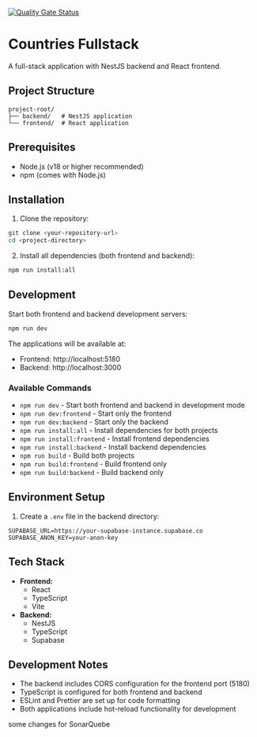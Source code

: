 [![Quality Gate Status](https://sonarcloud.io/api/project_badges/measure?project=JonathanGian_Countries-FullStack&metric=alert_status)](https://sonarcloud.io/summary/new_code?id=JonathanGian_Countries-FullStack)

# Countries Fullstack

A full-stack application with NestJS backend and React frontend.

## Project Structure

```shell
project-root/
├── backend/   # NestJS application
└── frontend/  # React application
```

## Prerequisites

- Node.js (v18 or higher recommended)
- npm (comes with Node.js)

## Installation

1. Clone the repository:

```bash
git clone <your-repository-url>
cd <project-directory>
```

2. Install all dependencies (both frontend and backend):

```bash
npm run install:all
```

## Development

Start both frontend and backend development servers:

```bash
npm run dev
```

The applications will be available at:

- Frontend: http://localhost:5180
- Backend: http://localhost:3000

### Available Commands

- `npm run dev` - Start both frontend and backend in development mode
- `npm run dev:frontend` - Start only the frontend
- `npm run dev:backend` - Start only the backend
- `npm run install:all` - Install dependencies for both projects
- `npm run install:frontend` - Install frontend dependencies
- `npm run install:backend` - Install backend dependencies
- `npm run build` - Build both projects
- `npm run build:frontend` - Build frontend only
- `npm run build:backend` - Build backend only

## Environment Setup

1. Create a `.env` file in the backend directory:

```env
SUPABASE_URL=https://your-supabase-instance.supabase.co
SUPABASE_ANON_KEY=your-anon-key
```

## Tech Stack

- **Frontend:**
  - React
  - TypeScript
  - Vite
- **Backend:**
  - NestJS
  - TypeScript
  - Supabase

## Development Notes

- The backend includes CORS configuration for the frontend port (5180)
- TypeScript is configured for both frontend and backend
- ESLint and Prettier are set up for code formatting
- Both applications include hot-reload functionality for development

some changes for SonarQuebe